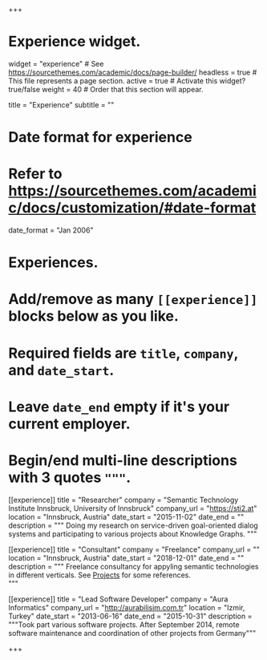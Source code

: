 +++
# Experience widget.
widget = "experience"  # See https://sourcethemes.com/academic/docs/page-builder/
headless = true  # This file represents a page section.
active = true  # Activate this widget? true/false
weight = 40  # Order that this section will appear.

title = "Experience"
subtitle = ""

# Date format for experience
#   Refer to https://sourcethemes.com/academic/docs/customization/#date-format
date_format = "Jan 2006"

# Experiences.
#   Add/remove as many `[[experience]]` blocks below as you like.
#   Required fields are `title`, `company`, and `date_start`.
#   Leave `date_end` empty if it's your current employer.
#   Begin/end multi-line descriptions with 3 quotes `"""`.
[[experience]]
  title = "Researcher"
  company = "Semantic Technology Institute Innsbruck, University of Innsbruck"
  company_url = "https://sti2.at"
  location = "Innsbruck, Austria"
  date_start = "2015-11-02"
  date_end = ""
  description = """
  Doing my research on service-driven goal-oriented dialog systems and participating to various projects about Knowledge Graphs.
  """

[[experience]]
  title = "Consultant"
  company = "Freelance"
  company_url = ""
  location = "Innsbruck, Austria"
  date_start = "2018-12-01"
  date_end = ""
  description = """
  Freelance consultancy for appyling semantic technologies in different verticals. See [Projects](#projects) for some references.  
  """

[[experience]]
  title = "Lead Software Developer"
  company = "Aura Informatics"
  company_url = "http://aurabilisim.com.tr"
  location = "Izmir, Turkey"
  date_start = "2013-06-16"
  date_end = "2015-10-31"
  description = """Took part various software projects. After September 2014, remote software maintenance and coordination of other projects from Germany"""

+++
